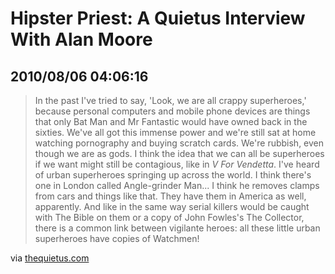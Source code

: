 # Hipster Priest: A Quietus Interview With Alan Moore
## 2010/08/06 04:06:16 

<div class="posterous_bookmarklet_entry">
  <blockquote class="posterous_long_quote">In the past I've tried to say, 'Look, we are all crappy superheroes,' because personal computers and mobile phone devices are things that only Bat Man and Mr Fantastic would have owned back in the sixties. We've all got this immense power and we're still sat at home watching pornography and buying scratch cards. We're rubbish, even though we are as gods. I think the idea that we can all be superheroes if we want might still be contagious, like in <em>V For Vendetta</em>. I've heard of urban superheroes springing up across the world. I think there's one in London called Angle-grinder Man... I think he removes clamps from cars and things like that. They have them in America as well, apparently. And like in the same way serial killers would be caught with The Bible on them or a copy of John Fowles's The Collector, there is a common link between vigilante heroes: all these little urban superheroes have copies of Watchmen!</blockquote><div class="posterous_quote_citation">via <a href="http://thequietus.com/articles/04603-alan-moore-interview-unearthing-2">thequietus.com</a></div>
<p></p></div>
